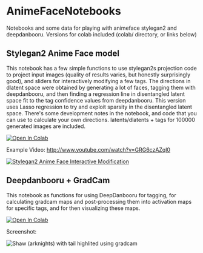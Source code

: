 # AnimeFaceNotebooks
Notebooks and some data for playing with animeface stylegan2 and deepdanbooru. Versions for colab included (colab/ directory, or links below)

## Stylegan2 Anime Face model
This notebook has a few simple functions to use stylegan2s projection code to project input images (quality of results varies, but honestly surprisingly good), and sliders for interactively modifying a few tags. The directions in dlatent space were obtained by generating a lot of faces, tagging them with deepdanbooru, and then finding a regression line in disentangled latent space fit to the tag confidence values from deepdanbooru. This version uses Lasso regression to try and exploit sparsity in the disentangled latent space. There's some development notes in the notebook, and code that you can use to calculate your own directions. latents/dlatents + tags for 100000 generated images are included.

<a href="https://colab.research.google.com/github/halcy/AnimeFaceNotebooks/blob/master/colab/Stylegan2_Playground.ipynb" target="_parent"><img src="https://colab.research.google.com/assets/colab-badge.svg" alt="Open In Colab"/></a>

Example Video: http://www.youtube.com/watch?v=GRG6czAZql0

[![Stylegan2 Anime Face Interactive Modification](https://img.youtube.com/vi/GRG6czAZql0/0.jpg)](http://www.youtube.com/watch?v=GRG6czAZql0)

## Deepdanbooru + GradCam
This notebook as functions for using DeepDanbooru for tagging, for calculating gradcam maps and post-processing them into activation maps for specific tags, and for then visualizing these maps.

<a href="https://colab.research.google.com/github/halcy/AnimeFaceNotebooks/blob/master/colab/DeepDanbooru-Playground.ipynb" target="_parent"><img src="https://colab.research.google.com/assets/colab-badge.svg" alt="Open In Colab"/></a>

Screenshot:

![Shaw (arknights) with tail highlited using gradcam](https://raw.githubusercontent.com/halcy/AnimeFaceNotebooks/master/example_data/gradcam_tagmaps.png)
